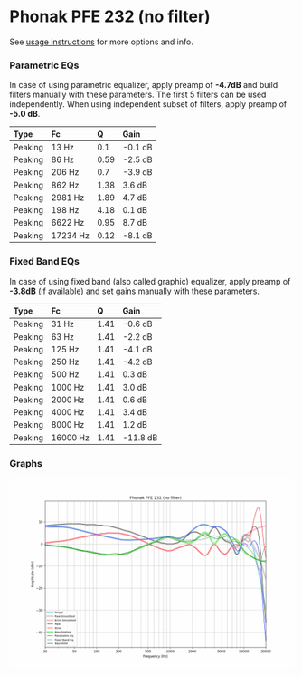 # Phonak PFE 232 (no filter)
See [usage instructions](https://github.com/jaakkopasanen/AutoEq#usage) for more options and info.

### Parametric EQs
In case of using parametric equalizer, apply preamp of **-4.7dB** and build filters manually
with these parameters. The first 5 filters can be used independently.
When using independent subset of filters, apply preamp of **-5.0 dB**.

| Type    | Fc       |    Q | Gain    |
|:--------|:---------|:-----|:--------|
| Peaking | 13 Hz    | 0.1  | -0.1 dB |
| Peaking | 86 Hz    | 0.59 | -2.5 dB |
| Peaking | 206 Hz   | 0.7  | -3.9 dB |
| Peaking | 862 Hz   | 1.38 | 3.6 dB  |
| Peaking | 2981 Hz  | 1.89 | 4.7 dB  |
| Peaking | 198 Hz   | 4.18 | 0.1 dB  |
| Peaking | 6622 Hz  | 0.95 | 8.7 dB  |
| Peaking | 17234 Hz | 0.12 | -8.1 dB |

### Fixed Band EQs
In case of using fixed band (also called graphic) equalizer, apply preamp of **-3.8dB**
(if available) and set gains manually with these parameters.

| Type    | Fc       |    Q | Gain     |
|:--------|:---------|:-----|:---------|
| Peaking | 31 Hz    | 1.41 | -0.6 dB  |
| Peaking | 63 Hz    | 1.41 | -2.2 dB  |
| Peaking | 125 Hz   | 1.41 | -4.1 dB  |
| Peaking | 250 Hz   | 1.41 | -4.2 dB  |
| Peaking | 500 Hz   | 1.41 | 0.3 dB   |
| Peaking | 1000 Hz  | 1.41 | 3.0 dB   |
| Peaking | 2000 Hz  | 1.41 | 0.6 dB   |
| Peaking | 4000 Hz  | 1.41 | 3.4 dB   |
| Peaking | 8000 Hz  | 1.41 | 1.2 dB   |
| Peaking | 16000 Hz | 1.41 | -11.8 dB |

### Graphs
![](./Phonak%20PFE%20232%20(no%20filter).png)